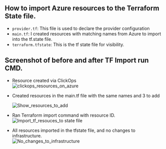 ## How to import Azure resources to the Terraform State file.
-  `provider.tf`: This file is used to declare the provider configuration
-  `main.tf`: I created resources with matching names from Azure to import into the tf.state file.  
-  `terraform.tfstate`: This is the tf state file for visibility.

## Screenshot of before and after TF Import run CMD. 
- Resource created via ClickOps  
![clickops_resources_on_azure](https://github.com/user-attachments/assets/8a605aab-ab8e-4358-adf2-56681027fd9f)
- Created resources in the main.tf file with the same names and 3 to add
  
  ![Show_resources_to_add](https://github.com/user-attachments/assets/eb0247af-4a1f-468c-a676-0177c3d53b49)
- Ran Terraform import command with resource ID.  
![Import_tf_resouces_to state file](https://github.com/user-attachments/assets/2300d319-cda3-4e47-b637-160caf2e4e44)
- All resources imported in the tfstate file, and no changes to infrastructure.  
![No_changes_to_infrastructure](https://github.com/user-attachments/assets/06e7d861-2ad6-409d-9f93-f8ef0c429876)

  
   

